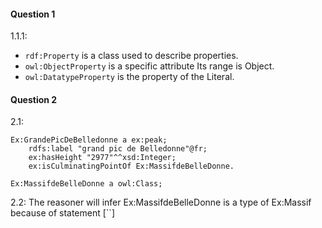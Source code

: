 #### Question 1
1.1.1:

- `rdf:Property` is a class used to describe properties.
- `owl:ObjectProperty` is a specific attribute Its range is Object.
- `owl:DatatypeProperty` is the property of the Literal.

#### Question 2
2.1:

```
Ex:GrandePicDeBelledonne a ex:peak;
	rdfs:label "grand pic de Belledonne"@fr;
	ex:hasHeight "2977"^^xsd:Integer;
	ex:isCulminatingPointOf Ex:MassifdeBelleDonne.

Ex:MassifdeBelleDonne a owl:Class;
```

2.2:
The reasoner will infer Ex:MassifdeBelleDonne is a type of Ex:Massif because of statement [``]
